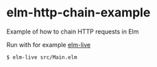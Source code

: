 # elm-http-chain-example

Example of how to chain HTTP requests in Elm

Run with for example [elm-live](https://github.com/wking-io/elm-live)

```sh
$ elm-live src/Main.elm
```
